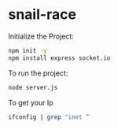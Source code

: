 # snail-race

Initialize the Project:

```bash
npm init -y
npm install express socket.io
```

To run the project:

```bash
node server.js
```

To get your Ip

```bash
ifconfig | grep "inet “
```